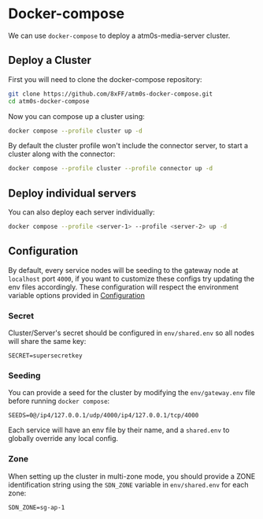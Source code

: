 # Docker-compose

We can use `docker-compose` to deploy a atm0s-media-server cluster.

## Deploy a Cluster

First you will need to clone the docker-compose repository:
```bash
git clone https://github.com/8xFF/atm0s-docker-compose.git 
cd atm0s-docker-compose
```

Now you can compose up a cluster using:
```bash
docker compose --profile cluster up -d
```

By default the cluster profile won't include the connector server, to start a cluster along with the connector:
```bash
docker compose --profile cluster --profile connector up -d
```

## Deploy individual servers

You can also deploy each server individually:
```bash
docker compose --profile <server-1> --profile <server-2> up -d
```


## Configuration
By default, every service nodes will be seeding to the gateway node at `localhost` port `4000`, if you want to customize these configs try updating the env files accordingly. These configuration will respect the environment variable options provided in [Configuration](../../user-guide/configuration.md) 

### Secret

Cluster/Server's secret should be configured in `env/shared.env` so all nodes will share the same key:
```
SECRET=supersecretkey
```

### Seeding

You can provide a seed for the cluster by modifying the `env/gateway.env` file before running `docker compose`:
```
SEEDS=0@/ip4/127.0.0.1/udp/4000/ip4/127.0.0.1/tcp/4000
```
Each service will have an env file by their name, and a `shared.env` to globally override any local config.

### Zone

When setting up the cluster in multi-zone mode, you should provide a ZONE identification string using the `SDN_ZONE` variable in `env/shared.env` for each zone:
```
SDN_ZONE=sg-ap-1
```







